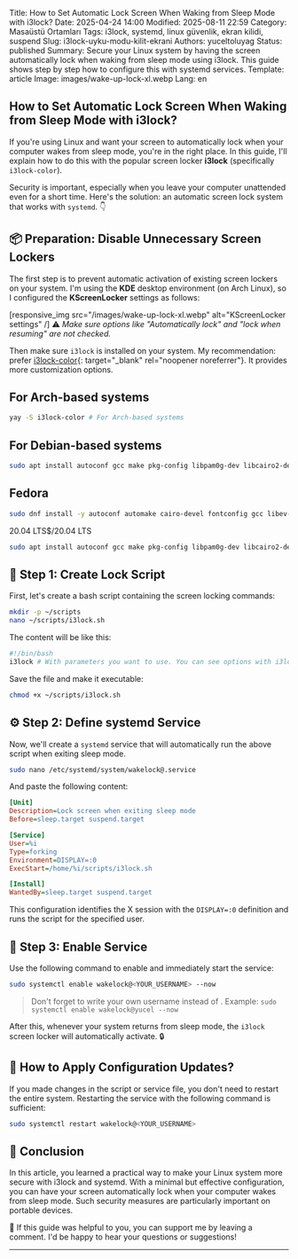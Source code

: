 Title: How to Set Automatic Lock Screen When Waking from Sleep Mode with i3lock?
Date: 2025-04-24 14:00
Modified: 2025-08-11 22:59
Category: Masaüstü Ortamları
Tags: i3lock, systemd, linux güvenlik, ekran kilidi, suspend
Slug: i3lock-uyku-modu-kilit-ekrani
Authors: yuceltoluyag
Status: published
Summary: Secure your Linux system by having the screen automatically lock when waking from sleep mode using i3lock. This guide shows step by step how to configure this with systemd services.
Template: article
Image: images/wake-up-lock-xl.webp
Lang: en

## How to Set Automatic Lock Screen When Waking from Sleep Mode with i3lock?

If you're using Linux and want your screen to automatically lock when your computer wakes from sleep mode, you're in the right place. In this guide, I'll explain how to do this with the popular screen locker **i3lock** (specifically `i3lock-color`).

Security is important, especially when you leave your computer unattended even for a short time. Here's the solution: an automatic screen lock system that works with `systemd`. 👇

## 📦 Preparation: Disable Unnecessary Screen Lockers

The first step is to prevent automatic activation of existing screen lockers on your system. I'm using the **KDE** desktop environment (on Arch Linux), so I configured the **KScreenLocker** settings as follows:

[responsive_img src="/images/wake-up-lock-xl.webp" alt="KScreenLocker settings" /]
⚠️ _Make sure options like "Automatically lock" and "lock when resuming" are not checked._

Then make sure `i3lock` is installed on your system. My recommendation: prefer [i3lock-color](https://github.com/Raymo111/i3lock-color){: target="\_blank" rel="noopener noreferrer"}. It provides more customization options.

## For Arch-based systems

```bash
yay -S i3lock-color # For Arch-based systems
```

## For Debian-based systems

```bash
sudo apt install autoconf gcc make pkg-config libpam0g-dev libcairo2-dev libfontconfig1-dev libxcb-composite0-dev libev-dev libx11-xcb-dev libxcb-xkb-dev libxcb-xinerama0-dev libxcb-randr0-dev libxcb-image0-dev libxcb-util0-dev libxcb-xrm-dev libxkbcommon-dev libxkbcommon-x11-dev libjpeg-dev libgif-dev
```

## Fedora

```bash
sudo dnf install -y autoconf automake cairo-devel fontconfig gcc libev-devel libjpeg-turbo-devel libXinerama libxkbcommon-devel libxkbcommon-x11-devel libXrandr pam-devel pkgconf xcb-util-image-devel xcb-util-xrm-devel
```

20.04 LTS$/20.04 LTS

```bash
sudo apt install autoconf gcc make pkg-config libpam0g-dev libcairo2-dev libfontconfig1-dev libxcb-composite0-dev libev-dev libx11-xcb-dev libxcb-xkb-dev libxcb-xinerama0-dev libxcb-randr0-dev libxcb-image0-dev libxcb-util-dev libxcb-xrm-dev libxkbcommon-dev libxkbcommon-x11-dev libjpeg-dev
```

## 🔐 Step 1: Create Lock Script

First, let's create a bash script containing the screen locking commands:

```bash
mkdir -p ~/scripts
nano ~/scripts/i3lock.sh
```

The content will be like this:

```bash
#!/bin/bash
i3lock # With parameters you want to use. You can see options with i3lock -h
```

Save the file and make it executable:

```bash
chmod +x ~/scripts/i3lock.sh
```

## ⚙️ Step 2: Define systemd Service

Now, we'll create a `systemd` service that will automatically run the above script when exiting sleep mode.

```bash
sudo nano /etc/systemd/system/wakelock@.service
```

And paste the following content:

```ini
[Unit]
Description=Lock screen when exiting sleep mode
Before=sleep.target suspend.target

[Service]
User=%i
Type=forking
Environment=DISPLAY=:0
ExecStart=/home/%i/scripts/i3lock.sh

[Install]
WantedBy=sleep.target suspend.target
```

This configuration identifies the X session with the `DISPLAY=:0` definition and runs the script for the specified user.

## 🚀 Step 3: Enable Service

Use the following command to enable and immediately start the service:

```bash
sudo systemctl enable wakelock@<YOUR_USERNAME> --now
```

> Don't forget to write your own username instead of . Example:
> `sudo systemctl enable wakelock@yucel --now`

After this, whenever your system returns from sleep mode, the `i3lock` screen locker will automatically activate. 🔒

## 🔁 How to Apply Configuration Updates?

If you made changes in the script or service file, you don't need to restart the entire system. Restarting the service with the following command is sufficient:

```bash
sudo systemctl restart wakelock@<YOUR_USERNAME>
```

## 📝 Conclusion

In this article, you learned a practical way to make your Linux system more secure with i3lock and systemd. With a minimal but effective configuration, you can have your screen automatically lock when your computer wakes from sleep mode. Such security measures are particularly important on portable devices.

💬 If this guide was helpful to you, you can support me by leaving a comment. I'd be happy to hear your questions or suggestions!

---